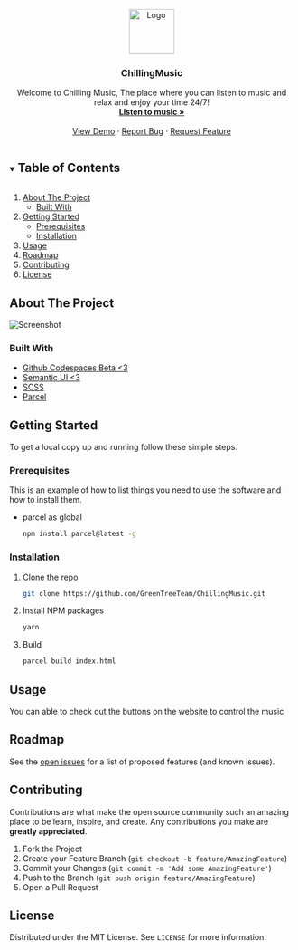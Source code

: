<p align="center">
  <a href="https://github.com/GreenTreeTeam/ChillingMusic">
    <img src="https://github.com/GreenTreeTeam/ChillingMusic/blob/master/images/logo.png" alt="Logo" width="80" height="80">
  </a>

  <h3 align="center">ChillingMusic</h3>

  <p align="center">
    Welcome to Chilling Music, The place where you can listen to music and relax and enjoy your time 24/7!
    <br />
    <a href="https://chillingmusic.cf"><strong>Listen to music »</strong></a>
    <br />
    <br />
    <a href="https://chillingmusic.cf">View Demo</a>
    ·
    <a href="https://github.com/GreenTreeTeam/ChillingMusic/issues">Report Bug</a>
    ·
    <a href="https://github.com/GreenTreeTeam/ChillingMusic/issues">Request Feature</a>
  </p>
</p>

<details open="open">
  <summary><h2 style="display: inline-block">Table of Contents</h2></summary>
  <ol>
    <li>
      <a href="#about-the-project">About The Project</a>
      <ul>
        <li><a href="#built-with">Built With</a></li>
      </ul>
    </li>
    <li>
      <a href="#getting-started">Getting Started</a>
      <ul>
        <li><a href="#prerequisites">Prerequisites</a></li>
        <li><a href="#installation">Installation</a></li>
      </ul>
    </li>
    <li><a href="#usage">Usage</a></li>
    <li><a href="#roadmap">Roadmap</a></li>
    <li><a href="#contributing">Contributing</a></li>
    <li><a href="#license">License</a></li>
  </ol>
</details>

## About The Project

![Screenshot](https://github.com/GreenTreeTeam/ChillingMusic/blob/master/images/screenshot.png)

### Built With

* [Github Codespaces Beta <3](https://github.com/features/codespaces)
* [Semantic UI <3](https://semantic-ui.com/)
* [SCSS](https://sass-lang.com/)
* [Parcel](https://parceljs.org/)

## Getting Started

To get a local copy up and running follow these simple steps.

### Prerequisites

This is an example of how to list things you need to use the software and how to install them.
* parcel as global
  ```sh
  npm install parcel@latest -g
  ```

### Installation

1. Clone the repo
   ```sh
   git clone https://github.com/GreenTreeTeam/ChillingMusic.git
   ```
2. Install NPM packages
   ```sh
   yarn
   ```
3. Build
   ```sh
   parcel build index.html
   ```
   
## Usage

You can able to check out the buttons on the website to control the music

## Roadmap

See the [open issues](https://github.com/GreenTreeTeam/ChillingMusic/issues) for a list of proposed features (and known issues).

## Contributing

Contributions are what make the open source community such an amazing place to be learn, inspire, and create. Any contributions you make are **greatly appreciated**.

1. Fork the Project
2. Create your Feature Branch (`git checkout -b feature/AmazingFeature`)
3. Commit your Changes (`git commit -m 'Add some AmazingFeature'`)
4. Push to the Branch (`git push origin feature/AmazingFeature`)
5. Open a Pull Request

## License

Distributed under the MIT License. See `LICENSE` for more information.
